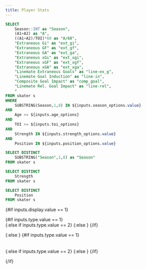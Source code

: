 ```yaml
---
title: Player Stats
---
```


```sql skater_stats
SELECT
	Season::INT as "Season",
	(A1+A2) as "A",
	((A1+A2)/TOI)*60 as "A/60",
	"Extraneous Gi" as "ext_gi",
	"Extraneous GF" as "ext_gf",
	"Extraneous GA" as "ext_ga",
	"Extraneous xGi" as "ext_xgi",
	"Extraneous xGF" as "ext_xgf",
	"Extraneous xGA" as "ext_xga",
	"Linemate Extraneous Goals" as "line-ex_g",
	"Linemate Goal Induction" as "line-in",
	"Composite Goal Impact" as "comp_goal",
	"Linemate Rel. Goal Impact" as "line-rel",
	*
FROM skater s
WHERE
	SUBSTRING(Season,1,8) IN ${inputs.season_options.value}
AND
	Age >= ${inputs.age_options}
AND
	TOI >= ${inputs.toi_options}
AND
	Strength IN ${inputs.strength_options.value}
AND
	Position IN ${inputs.position_options.value}
```

```sql seasons
SELECT DISTINCT 
	SUBSTRING("Season",1,8) as "Season"
FROM skater s
```

```sql strengths
SELECT DISTINCT 
	Strength
FROM skater s
```

```sql positions
SELECT DISTINCT 
	Position
FROM skater s
```

<Dropdown
    data={seasons}
    name=season_options
    value=Season
	title=Season
    defaultValue="20242025"
	multiple=true
/>

<Dropdown
    data={strengths}
    name=strength_options
    value=Strength
	title=Strength
    defaultValue="5v5"
	multiple=true
/>

<Dropdown
    data={positions}
    name=position_options
    value=Position
	title=Position
	selectAllByDefault=true
	multiple=true
/>

<Dropdown name=display title=Display defaultValue=1>
	<DropdownOption valueLabel="Total" value=1 />
	<DropdownOption valueLabel="Rates" value=2 />
</Dropdown>

<Dropdown name=type title=Type defaultValue=1>
	<DropdownOption valueLabel="Individual" value=1 />
	<DropdownOption valueLabel="On-Ice" value=2 />
	<DropdownOption valueLabel="Goal Impact" value=3 />
</Dropdown>


<TextInput
    name=age_options
    title="Age"
	defaultValue=17
/>

<TextInput
    name=toi_options
    title="TOI"
	defaultValue=150
/>

{#if inputs.display.value == 1}

{#if inputs.type.value == 1}
<DataTable data={skater_stats} rows=50 search=true rowShading=true headerColor=#0000ff headerFontColor=white link=playerLink>
    <Column id=Player align=center />
	<Column id=ID align=center title="ID"/>
    <Column id=Season align=center fmt='####-####' />
	<Column id=Team align=center />
	<Column id=Position align=center />
    <Column id=Age align=center />
	<Column id=Nationality align=center />
	<Column id=GP align=center title="GP"/>
    <Column id=TOI align=center title="TOI" fmt='#,###.#0' />
	<Column id=Gi align=center title="G"/>
	<Column id=A1 align=center />
	<Column id=A2 align=center />
    <Column id=A align=center />
	<Column id=P align=center />
	<Column id=Fi align=center title="iFF"/>
	<Column id=xGi align=center title="ixG"/>
	<Column id=xGi/Fi align=center title="ixG/iFF"/>
	<Column id=Gi/xGi align=center title="G/ixG"/>
    <Column id=Give align=center />
    <Column id=Take align=center />	
	<Column id=Penl align=center />
    <Column id=Draw align=center />	
	<Column id=PIM align=center title="PIM"/>	
</DataTable>
{:else if inputs.type.value == 2}
<DataTable data={skater_stats} rows=50 search=true rowShading=true headerColor=#0000ff headerFontColor=white link=playerLink>
    <Column id=Player align=center />
	<Column id=ID align=center title="ID"/>
    <Column id=Season align=center fmt='####-####' />
	<Column id=Team align=center />
	<Column id=Position align=center />
    <Column id=Age align=center />
	<Column id=Nationality align=center />
	<Column id=GP align=center title="GP"/>
    <Column id=TOI align=center title="TOI" fmt='#,###.#0' />
	<Column id=GF align=center title="GF"/>
    <Column id=GA align=center title="GA"/>
	<Column id=FF align=center title="FF"/>
    <Column id=FA align=center title="FA"/>
    <Column id=xGF align=center title="xGF"/>
    <Column id=xGA align=center title="xGA"/>
    <Column id=xGF/FF align=center title="xGF/FF"/>
    <Column id=xGA/FA align=center title="xGA/FA"/>
    <Column id=GF/xGF align=center title="GF/xGF"/>
    <Column id=GF% align=center title="GF%" fmt='##.00%' />
	<Column id=FF% align=center title="FF%" fmt='##.00%' />
    <Column id=xGF% align=center title="xGF%" fmt='##.00%' />
</DataTable>
{:else }
<DataTable data={skater_stats} rows=50 search=true rowShading=true headerColor=#0000ff headerFontColor=white link=playerLink>
    <Column id=Player align=center />
	<Column id=ID align=center title="ID"/>
    <Column id=Season align=center fmt='####-####' />
	<Column id=Team align=center />
	<Column id=Position align=center />
    <Column id=Age align=center />
	<Column id=Nationality align=center />
	<Column id=GP align=center title="GP"/>
    <Column id=TOI align=center title="TOI" fmt='#,###.#0' />
	<Column id=INDV-SRI align=center title="Shot Rate Impact" fmt='#0.####' />
    <Column id=INDV-SQI align=center title="Shot Quality Impact" fmt='#0.####' />
	<Column id=INDV-FN align=center title="Finishing Impact" fmt='#0.####' />
    <Column id=OOFF-SRI align=center title="On-Ice Shot Rate Impact For" fmt='#0.####' />
    <Column id=OOFF-SQI align=center title="On-Ice Shot Quality Impact For" fmt='#0.####' />
	<Column id=OOFF-FN align=center title="On-Ice Finishing Impact For" fmt='#0.####' />
	<Column id=ODEF-SRI align=center title="On-Ice Shot Rate Impact Against" fmt='#0.####' />
    <Column id=ODEF-SQI align=center title="On-Ice Shot Quality Impact Against" fmt='#0.####' />
	<Column id=ODEF-FN align=center title="On-Ice Finishing Impact Against" fmt='#0.####' />
	<Column id=ext_gi align=center title="Extraneous G" fmt='#0.####' />
    <Column id=ext_gf align=center title="Extraneous GF" fmt='#0.####' />
	<Column id=ext_ga align=center title="Extraneous GA" fmt='#0.####' />
	<Column id=ext_xgi align=center title="Extraneous ixG" fmt='#0.####' />
    <Column id=ext_xgf align=center title="Extraneous xGF" fmt='#0.####' />
	<Column id=ext_xga align=center title="Extraneous xGA" fmt='#0.####' />
	<Column id=line-ex_g align=center title="Linemate Extraneous GF" fmt='#0.####' />
	<Column id=line-in align=center title="Goal Induction" fmt='#0.####' />
    <Column id=comp_goal align=center title="Composite Goal Impact" fmt='#0.####' />
	<Column id=line-rel align=center title="Linemate Rel. Goal Impact" fmt='#0.####' />
</DataTable>
{/if}


{:else }
{#if inputs.type.value == 1}
<DataTable data={skater_stats} rows=50 search=true rowShading=true headerColor=#0000ff headerFontColor=white link=playerLink>
    <Column id=Player align=center />
	<Column id=ID align=center title="ID"/>
    <Column id=Season align=center fmt='####-####' />
	<Column id=Team align=center />
	<Column id=Position align=center />
    <Column id=Age align=center />
	<Column id=Nationality align=center />
	<Column id=GP align=center title="GP"/>
    <Column id=TOI align=center title="TOI" fmt='#,###.#0' />
	<Column id=Gi/60 align=center title="G/60"/>
	<Column id=A1/60 align=center />
	<Column id=A2/60 align=center />
    <Column id=A/60 align=center />
	<Column id=P/60 align=center />
	<Column id=Fi/60 align=center title="iFF/60"/>
	<Column id=xGi/60 align=center title="ixG/60"/>
	<Column id=xGi/Fi align=center title="ixG/iFF"/>
	<Column id=Gi/xGi align=center title="G/ixG"/>
    <Column id=Give/60 align=center />
    <Column id=Take/60 align=center />	
	<Column id=Penl/60 align=center />
    <Column id=Draw/60 align=center />	
	<Column id=PIM align=center title="PIM"/>	
</DataTable>
{:else if inputs.type.value == 2}
<DataTable data={skater_stats} rows=50 search=true rowShading=true headerColor=#0000ff headerFontColor=white link=playerLink>
    <Column id=Player align=center />
	<Column id=ID align=center title="ID"/>
    <Column id=Season align=center fmt='####-####' />
	<Column id=Team align=center />
	<Column id=Position align=center />
    <Column id=Age align=center />
	<Column id=Nationality align=center />
	<Column id=GP align=center title="GP"/>
    <Column id=TOI align=center title="TOI" fmt='#,###.#0' />
	<Column id=GF/60 align=center title="GF/60"/>
    <Column id=GA/60 align=center title="GA/60"/>
	<Column id=FF/60 align=center title="FF/60"/>
    <Column id=FA/60 align=center title="FA/60"/>
    <Column id=xGF/60 align=center title="xGF/60"/>
    <Column id=xGA/60 align=center title="xGA/60"/>
    <Column id=xGF/FF align=center title="xGF/FF"/>
    <Column id=xGA/FA align=center title="xGA/FA"/>
    <Column id=GF/xGF align=center title="GF/xGF"/>
    <Column id=GF% align=center title="GF%" fmt='##.00%' />
	<Column id=FF% align=center title="FF%" fmt='##.00%' />
    <Column id=xGF% align=center title="xGF%" fmt='##.00%' />
</DataTable>
{:else }
<DataTable data={skater_stats} rows=50 search=true rowShading=true headerColor=#0000ff headerFontColor=white link=playerLink>
    <Column id=Player align=center />
	<Column id=ID align=center title="ID"/>
    <Column id=Season align=center fmt='####-####' />
	<Column id=Team align=center />
	<Column id=Position align=center />
    <Column id=Age align=center />
	<Column id=Nationality align=center />
	<Column id=GP align=center title="GP"/>
    <Column id=TOI align=center title="TOI" fmt='#,###.#0' />
	<Column id=INDV-SRI align=center title="Shot Rate Impact" fmt='#0.####' />
    <Column id=INDV-SQI align=center title="Shot Quality Impact" fmt='#0.####' />
	<Column id=INDV-FN align=center title="Finishing Impact" fmt='#0.####' />
    <Column id=OOFF-SRI align=center title="On-Ice Shot Rate Impact For" fmt='#0.####' />
    <Column id=OOFF-SQI align=center title="On-Ice Shot Quality Impact For" fmt='#0.####' />
	<Column id=OOFF-FN align=center title="On-Ice Finishing Impact For" fmt='#0.####' />
	<Column id=ODEF-SRI align=center title="On-Ice Shot Rate Impact Against" fmt='#0.####' />
    <Column id=ODEF-SQI align=center title="On-Ice Shot Quality Impact Against" fmt='#0.####' />
	<Column id=ODEF-FN align=center title="On-Ice Finishing Impact Against" fmt='#0.####' />
	<Column id=ext_gi align=center title="Extraneous G" fmt='#0.####' />
    <Column id=ext_gf align=center title="Extraneous GF" fmt='#0.####' />
	<Column id=ext_ga align=center title="Extraneous GA" fmt='#0.####' />
	<Column id=ext_xgi align=center title="Extraneous ixG" fmt='#0.####' />
    <Column id=ext_xgf align=center title="Extraneous xGF" fmt='#0.####' />
	<Column id=ext_xga align=center title="Extraneous xGA" fmt='#0.####' />
	<Column id=line-ex_g align=center title="Linemate Extraneous GF" fmt='#0.####' />
	<Column id=line-in align=center title="Goal Induction" fmt='#0.####' />
    <Column id=comp_goal align=center title="Composite Goal Impact" fmt='#0.####' />
	<Column id=line-rel align=center title="Linemate Rel. Goal Impact" fmt='#0.####' />
</DataTable>
{/if}

{/if}